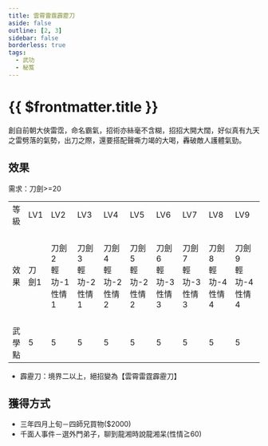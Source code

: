 ```yaml
---
title: 雲霄雷霆霹靂刀
aside: false
outline: [2, 3]
sidebar: false
borderless: true
tags:
  - 武功
  - 秘笈
---
```


# {{ $frontmatter.title }}

<div style="max-width:822px">
<BookItemIcon :size="`medium`" :needLink="false" :no="2000" :style="'float: right;'"></BookItemIcon>
創自前朝大俠雷霑，命名霸氣，招術亦絲毫不含糊，招招大開大闊，好似真有九天之雷劈落的氣勢，出刀之際，還要搭配聲嘶力竭的大喝，轟破敵人護體氣勁。
<br clear="all" />
</div>

## 效果

需求：刀劍>=20

<table>
    <tr>
        <td>等級</td>
        <td>LV1</td>
        <td>LV2</td>
        <td>LV3</td>
        <td>LV4</td>
        <td>LV5</td>
        <td>LV6</td>
        <td>LV7</td>
        <td>LV8</td>
        <td>LV9</td>
        <td>LV10</td>
    </tr>
    <tr>
        <td>效果</td>
        <td>刀劍1<br></td>
        <td>刀劍2<br>輕功-1<br>性情1</td>
        <td>刀劍3<br>輕功-2<br>性情1</td>
        <td>刀劍4<br>輕功-2<br>性情2</td>
        <td>刀劍5<br>輕功-2<br>性情2</td>
        <td>刀劍6<br>輕功-3<br>性情3</td>
        <td>刀劍7<br>輕功-3<br>性情3</td>
        <td>刀劍8<br>輕功-4<br>性情4</td>
        <td>刀劍9<br>輕功-4<br>性情4</td>
        <td>刀劍10<br>輕功-5<br>性情5<br>霹靂刀</td>
    </tr>
    <tr>
        <td>武學點</td>
        <td>5</td>
        <td>5</td>
        <td>5</td>
        <td>5</td>
        <td>5</td>
        <td>5</td>
        <td>5</td>
        <td>5</td>
        <td>5</td>
        <td>5 (50)</td>
    </tr>
</table>

- 霹靂刀：境界二以上，絕招變為【雲霄雷霆霹靂刀】

## 獲得方式

- 三年四月上旬－四師兄買物($2000)
- 千面人事件－選外門弟子，聊到龍湘時說龍湘呆(性情≧60)
